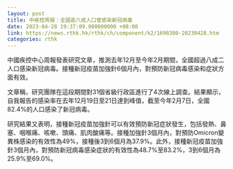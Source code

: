 ```yaml
---
layout: post
title: 中疾控周報：全國逾八成人口曾感染新冠病毒
date: 2023-04-28 19:37:09.000000000 +08:00
link: https://news.rthk.hk/rthk/ch/component/k2/1698380-20230428.htm
categories: rthk
---
```


中國疾控中心周報發表研究文章，推測去年12月至今年2月期間，全國超過八成二人口感染新冠病毒。接種新冠疫苗加強針6個月內，對預防新冠病毒感染和症狀方面有效。

文章稱，研究團隊在這段期間對31個省級行政區進行了4次線上調查。結果顯示，自我報告的感染率在去年12月19日至21日達到峰值，截至今年2月7日，全國82.4%的人口感染了新冠病毒。

研究結果又表明，接種新冠疫苗加強針可以有效預防新冠症狀發生，包括發熱、鼻塞、咽喉痛、咳嗽、頭痛、肌肉酸痛等。接種加強針3個月內，對預防Omicron變異株感染的有效性為49%，接種後3到6個月為37.9%。此外，接種新冠疫苗加強針3個月內，對預防新冠病毒感染症狀的有效性為48.7%至83.2%，3到6個月為25.9%至69.0%。

